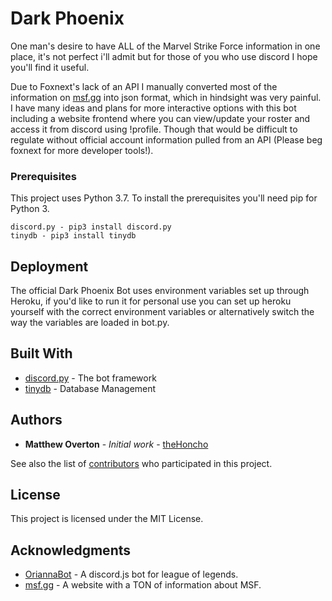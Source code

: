 # Dark Phoenix

One man's desire to have ALL of the Marvel Strike Force information in one place, it's not perfect i'll admit but for those of you who use discord I hope you'll find it useful.

Due to Foxnext's lack of an API I manually converted most of the information on [msf.gg](https://msf.gg/) into json format, which in hindsight was very painful. I have many ideas and plans for more interactive options with this bot including a website frontend where you can view/update your roster and access it from discord using !profile. Though that would be difficult to regulate without official account information pulled from an API (Please beg foxnext for more developer tools!).

### Prerequisites

This project uses Python 3.7. To install the prerequisites you'll need pip for Python 3.

```
discord.py - pip3 install discord.py
tinydb - pip3 install tinydb
```

## Deployment

The official Dark Phoenix Bot uses environment variables set up through Heroku, if you'd like to run it for personal use you can set up heroku yourself with the correct environment variables or alternatively switch the way the variables are loaded in bot.py.

## Built With

* [discord.py](https://github.com/Rapptz/discord.py) - The bot framework
* [tinydb](https://tinydb.readthedocs.io/en/latest/) - Database Management


## Authors

* **Matthew Overton** - *Initial work* - [theHoncho](https://github.com/theHoncho)

See also the list of [contributors](github.com/theHoncho/darkphoenixbot/contributors) who participated in this project.

## License

This project is licensed under the MIT License.

## Acknowledgments

* [OriannaBot](https://github.com/molenzwiebel/OriannaBot) - A discord.js bot for league of legends.
* [msf.gg](https://msf.gg/) - A website with a TON of information about MSF.